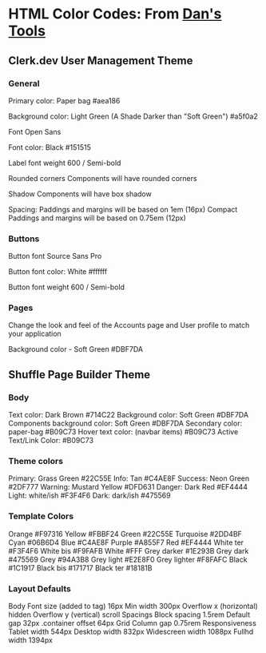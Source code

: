 # HTML Color Codes: From [Dan's Tools](https://www.hexcolortool.com)

## Clerk.dev User Management Theme

### General

Primary color: Paper bag
#aea186

Background color: Light Green (A Shade Darker than "Soft Green")
#a5f0a2

Font
Open Sans

Font color: Black
#151515

Label font weight
600 / Semi-bold

Rounded corners
Components will have rounded corners

Shadow
Components will have box shadow

Spacing: <Standard>
Paddings and margins will be based on 1em (16px)
<ALT> Compact
Paddings and margins will be based on 0.75em (12px)


### Buttons

Button font
Source Sans Pro

Button font color: White
#ffffff

Button font weight
600 / Semi-bold

### Pages
Change the look and feel of the Accounts page and User profile to match your application

Background color - Soft Green
#DBF7DA


## Shuffle Page Builder Theme

### Body
Text color: Dark Brown
#714C22
Background color: Soft Green
#DBF7DA
Components background color: Soft Green
#DBF7DA
Secondary color: paper-bag
#B09C73
Hover text color: (navbar items)
#B09C73
Active Text/Link Color:
#B09C73

### Theme colors
Primary: Grass Green
#22C55E
Info: Tan
#C4AE8F
Success: Neon Green
#2DF777
Warning: Mustard Yellow
#DFD631
Danger: Dark Red
#EF4444
Light: white/ish
#F3F4F6
Dark: dark/ish
#475569

### Template Colors
Orange
#F97316
Yellow
#FBBF24
Green
#22C55E
Turquoise
#2DD4BF
Cyan
#06B6D4
Blue
#C4AE8F
Purple
#A855F7
Red
#EF4444
White ter
#F3F4F6
White bis
#F9FAFB
White
#FFF
Grey darker
#1E293B
Grey dark
#475569
Grey
#94A3B8
Grey light
#E2E8F0
Grey lighter
#F8FAFC
Black
#1C1917
Black bis
#171717
Black ter
#18181B


### Layout Defaults
Body
Font size (added to <html> tag)
16px
Min width
300px
Overflow x (horizontal)
hidden
Overflow y (vertical)
scroll
Spacings
Block spacing
1.5rem
Default gap
32px
.container offset
64px
Grid
Column gap
0.75rem
Responsiveness
Tablet width
544px
Desktop width
832px
Widescreen width
1088px
Fullhd width
1394px



